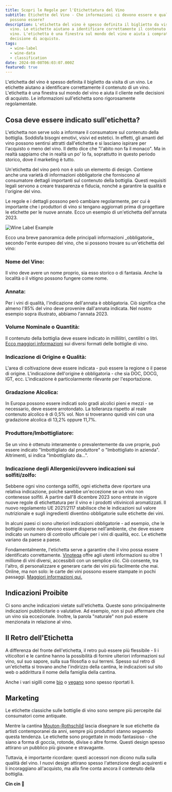 ```yaml
---
title: Scopri le Regole per l'Etichettatura del Vino
subtitle: Etichette del Vino - Che informazioni ci devono essere e quali ci
  possono essere?
description: L'etichetta del vino è spesso definita il biglietto da visita di un
  vino. Le etichette aiutano a identificare correttamente il contenuto di un
  vino. L'etichetta è una finestra sul mondo del vino e aiuta i compratori nella
  decisione di acquisto.
tags:
  - wine-label
  - wine-data
  - classification
date: 2024-08-08T06:03:07.000Z
featured: true
---
```


L'etichetta del vino è spesso definita il biglietto da visita di un vino. Le etichette aiutano a identificare correttamente il contenuto di un vino. L'etichetta è una finestra sul mondo del vino e aiuta il cliente nelle decisioni di acquisto. Le informazioni sull'etichetta sono rigorosamente regolamentate.

## Cosa deve essere indicato sull'etichetta?

L'etichetta non serve solo a informare il consumatore sul contenuto della bottiglia. Soddisfa bisogni emotivi, visivi ed estetici. In effetti, gli amanti del vino possono sentirsi attratti dall'etichetta e si lasciano ispirare per l'acquisto o meno del vino. Il detto dice che "l'abito non fa il monaco". Ma in realtà sappiamo che in realtà un po' lo fa, soprattutto in questo periodo storico, dove il marketing è tutto.

Un'etichetta del vino però non è solo un elemento di design. Contiene anche una varietà di informazioni obbligatorie che forniscono al consumatore dettagli importanti sul contenuto della bottiglia. Questi requisiti legali servono a creare trasparenza e fiducia, nonché a garantire la qualità e l'origine del vino.

Le regole e i dettagli possono però cambiare regolarmente, per cui è importante che i produttori di vino si tengano aggiornati prima di progettare le etichette per le nuove annate. Ecco un esempio di un'etichetta dell'annata 2023.

![Wine Label Example](/imgs-blog/wine-label-example.jpg)

Ecco una breve panoramica delle principali informazioni &#x5F;obbligatorie_ secondo l'ente europeo del vino, che si possono trovare su un'etichetta del vino:

### Nome del Vino:

Il vino deve avere un nome proprio, sia esso storico o di fantasia. Anche la località o il vitigno possono fungere come nome.

### Annata:

Per i vini di qualità, l'indicazione dell'annata è obbligatoria. Ciò significa che almeno l'85% del vino deve provenire dall'annata indicata. Nel nostro esempio sopra illustrato, abbiamo l'annata 2023.

### Volume Nominale o Quantità:

Il contenuto della bottiglia deve essere indicato in millilitri, centilitri o litri. [Ecco maggiori informazioni](https://www.vinoteqa.com/it/blog/wines/common-bottle-shapes) sui diversi formati delle bottiglie di vino.

### Indicazione di Origine e Qualità:

L'area di coltivazione deve essere indicata - può essere la regione o il paese di origine. L'indicazione dell'origine è obbligatoria - che sia DOC, DOCG, IGT, ecc. L'indicazione è particolarmente rilevante per l'esportazione.

### Gradazione Alcolica:

In Europa possono essere indicati solo gradi alcolici pieni e mezzi - se necessario, deve essere arrotondato. La tolleranza rispetto al reale contenuto alcolico è di 0,5% vol. Non si troveranno qunidi vini con una gradazione alcolica di 13,2% oppure 11,7%.

### Produttore/Imbottigliatore:

Se un vino è ottenuto interamente o prevalentemente da uve proprie, può essere indicato "Imbottigliato dal produttore" o "Imbottigliato in azienda". Altrimenti, si indica "Imbottigliato da...".

### Indicazione degli Allergenici/ovvero indicazioni sui solfiti/zolfo:

Sebbene ogni vino contenga solfiti, ogni etichetta deve riportare una relativa indicazione, poiché sarebbe un'eccezione se un vino non contenesse solfiti. A partire dall'8 dicembre 2023 sono entrate in vigore nuove regole di etichettatura per il vino e i prodotti vitivinicoli aromatizzati. Il nuovo regolamento UE 2021/2117 stabilisce che le indicazioni sul valore nutrizionale e sugli ingredienti diventino obbligatorie sulle etichette dei vini.

In alcuni paesi ci sono ulteriori indicazioni obbligatorie - ad esempio, che le bottiglie vuote non devono essere disperse nell'ambiente, che deve essere indicato un numero di controllo ufficiale per i vini di qualità, ecc. Le etichette variano da paese a paese.

Fondamentalmente, l'etichetta serve a garantire che il vino possa essere identificato correttamente. [Vinoteqa](/it) offre agli utenti informazioni su oltre 1 millione di vini diversi, accessibili con un semplice clic. Ciò consente, tra l'altro, di personalizzare e generare carte dei vini più facilmente che mai. Online, ma non solo: le carte dei vini possono essere stampate in pochi passaggi. [Maggiori informazioni qui.](/it)

## Indicazioni Proibite

Ci sono anche indicazioni vietate sull'etichetta. Queste sono principalmente indicazioni pubblicitarie o valutative. Ad esempio, non si può affermare che un vino sia eccezionale. Inoltre, la parola "naturale" non può essere menzionata in relazione al vino.

## Il Retro dell'Etichetta

A differenza del fronte dell'etichetta, il retro può essere più flessibile - lì i viticoltori e le cantine hanno la possibilità di fornire ulteriori informazioni sul vino, sul suo sapore, sulla sua filosofia o sui terreni. Spesso sul retro di un'etichetta si trovano anche l'indirizzo della cantina, le indicazioni sul sito web o addirittura il nome della famiglia della cantina.

Anche i vari sigilli come [bio](/it/blog/wines/bio-vs-organic) o [vegano](/it/blog/wines/vegan-wines) sono spesso riportati lì.

## Marketing

Le etichette classiche sulle bottiglie di vino sono sempre più percepite dai consumatori come antiquate.

Mentre la cantina [Mouton-Rothschild](https://www.chateau-mouton-rothschild.com/) lascia disegnare le sue etichette da artisti contemporanei da anni, sempre più produttori stanno seguendo questa tendenza. Le etichette sono progettate in modo fantasioso - che siano a forma di goccia, rotonde, divise o altre forme. Questi design spesso attirano un pubblico più giovane e stravagante.

Tuttavia, è importante ricordare: questi accessori non dicono nulla sulla qualità del vino. I nuovi design attirano spesso l'attenzione degli acquirenti e li incoraggiano all'acquisto, ma alla fine conta ancora il contenuto della bottiglia.

**Cin cin 🍷**
